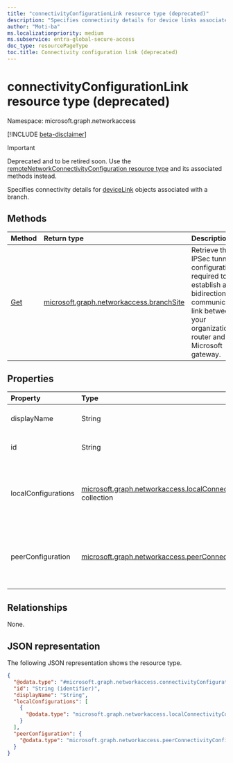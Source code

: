 ```yaml
---
title: "connectivityConfigurationLink resource type (deprecated)"
description: "Specifies connectivity details for device links associated with a branch."
author: "Moti-ba"
ms.localizationpriority: medium
ms.subservice: entra-global-secure-access
doc_type: resourcePageType
toc.title: Connectivity configuration link (deprecated)
---
```


# connectivityConfigurationLink resource type (deprecated)

Namespace: microsoft.graph.networkaccess

[!INCLUDE [beta-disclaimer](../../includes/beta-disclaimer.md)]

> [!IMPORTANT]
> Deprecated and to be retired soon. Use the [remoteNetworkConnectivityConfiguration resource type](../resources/networkaccess-remotenetworkconnectivityconfiguration.md) and its associated methods instead.

Specifies connectivity details for [deviceLink](../resources/networkaccess-devicelink.md) objects associated with a branch.

## Methods

|Method|Return type|Description|
|:---|:---|:---|
|[Get](../api/networkaccess-branchconnectivityconfiguration-get.md)|[microsoft.graph.networkaccess.branchSite](../resources/networkaccess-branchconnectivityconfiguration.md)|Retrieve the IPSec tunnel configuration required to establish a bidirectional communication link between your organization's router and the Microsoft gateway.|

## Properties
|Property|Type|Description|
|:---|:---|:---|
|displayName|String|Specifies the name of the link.|
|id|String|A unique identifier for each link.|
|localConfigurations|[microsoft.graph.networkaccess.localConnectivityConfiguration](../resources/networkaccess-localconnectivityconfiguration.md) collection|Specifies Microsoft's end of the tunnel configuration for a device link.|
|peerConfiguration|[microsoft.graph.networkaccess.peerConnectivityConfiguration](../resources/networkaccess-peerconnectivityconfiguration.md)|Specifies the customer's end of the tunnel configuration for a device link.|

## Relationships
None.

## JSON representation
The following JSON representation shows the resource type.
<!-- {
  "blockType": "resource",
  "keyProperty": "id",
  "@odata.type": "microsoft.graph.networkaccess.connectivityConfigurationLink",
  "openType": false
}
-->
``` json
{
  "@odata.type": "#microsoft.graph.networkaccess.connectivityConfigurationLink",
  "id": "String (identifier)",
  "displayName": "String",
  "localConfigurations": [
    {
      "@odata.type": "microsoft.graph.networkaccess.localConnectivityConfiguration"
    }
  ],
  "peerConfiguration": {
    "@odata.type": "microsoft.graph.networkaccess.peerConnectivityConfiguration"
  }
}
```

